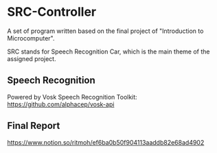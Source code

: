 # SRC-Controller
A set of program written based on the final project of "Introduction to Microcomputer".

SRC stands for Speech Recognition Car, which is the main theme of the assigned project.


## Speech Recognition
Powered by Vosk Speech Recognition Toolkit:
https://github.com/alphacep/vosk-api

## Final Report
https://www.notion.so/ritmoh/ef6ba0b50f904113aaddb82e68ad4902
